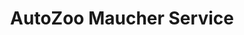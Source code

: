 ---
title: "AutoZoo Maucher Service"
url: /wilhelmsdorf/autozoo-maucher-service/
shop: Autowerkstatt
---